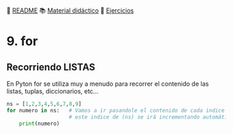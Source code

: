 :page_with_curl: [README](../README.md) :books: [Material didáctico](/documentation/indicedocu.md) :pencil: [Ejercicios](/tests/indicetests.md)


# 9. for 
## Recorriendo LISTAS

En Pyton for se utiliza muy a menudo para recorrer el contenido de las listas, tuplas, diccionarios, etc...

````python
ns = [1,2,3,4,5,6,7,8,9]
for numero in ns:   # Vamos a ir pasandole el contenido de cada indice de (ns) a (numero) y no finalizará hasta recorrerlo entero
                    # este indice de (ns) se irá incrementando automáticamente.
    print(numero) 
````